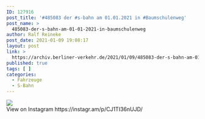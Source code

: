 ```yaml
---
ID: 127916
post_title: '#485083 der #s-bahn am 01.01.2021 in #Baumschulenweg'
post_name: >
  485083-der-s-bahn-am-01-01-2021-in-baumschulenweg
author: Ralf Reineke
post_date: 2021-01-09 19:08:17
layout: post
link: >
  https://archiv.berliner-verkehr.de/2021/01/09/485083-der-s-bahn-am-01-01-2021-in-baumschulenweg/
published: true
tags: [ ]
categories:
  - Fahrzeuge
  - S-Bahn
---
```

<div><img src='https://scontent-iad3-1.cdninstagram.com/v/t51.29350-15/136375071_2825011417815846_913807025508084320_n.jpg?_nc_cat=110&ccb=2&_nc_sid=8ae9d6&_nc_ohc=YkVsFwvEv00AX-u5r3v&_nc_ht=scontent-iad3-1.cdninstagram.com&oh=a562c8255a9be2b360d940dc4d6a67ae&oe=6020776D' style='max-width:600px;' /><br/><div>View on Instagram https://instagr.am/p/CJ1TI36nUJD/</div></div>
